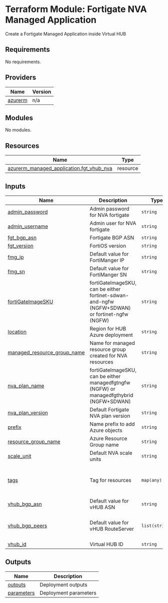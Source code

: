 # Terraform Module: Fortigate NVA Managed Application

Create a Fortigate Managed Application inside Virtual HUB

<!-- BEGIN_TF_DOCS -->
## Requirements

No requirements.

## Providers

| Name | Version |
|------|---------|
| <a name="provider_azurerm"></a> [azurerm](#provider\_azurerm) | n/a |

## Modules

No modules.

## Resources

| Name | Type |
|------|------|
| [azurerm_managed_application.fgt_vhub_nva](https://registry.terraform.io/providers/hashicorp/azurerm/latest/docs/resources/managed_application) | resource |

## Inputs

| Name | Description | Type | Default | Required |
|------|-------------|------|---------|:--------:|
| <a name="input_admin_password"></a> [admin\_password](#input\_admin\_password) | Admin password for NVA fortigate | `string` | `null` | no |
| <a name="input_admin_username"></a> [admin\_username](#input\_admin\_username) | Admin user for NVA fortigate | `string` | `"fgtuser"` | no |
| <a name="input_fgt_bgp_asn"></a> [fgt\_bgp\_asn](#input\_fgt\_bgp\_asn) | Fortigate BGP ASN | `string` | `"65001"` | no |
| <a name="input_fgt_version"></a> [fgt\_version](#input\_fgt\_version) | FortiOS version | `string` | `"7.4.0"` | no |
| <a name="input_fmg_ip"></a> [fmg\_ip](#input\_fmg\_ip) | Default value for FortiManger IP | `string` | `"2.3.4.5"` | no |
| <a name="input_fmg_sn"></a> [fmg\_sn](#input\_fmg\_sn) | Default value for FortiManger SN | `string` | `"SN123456789"` | no |
| <a name="input_fortiGateImageSKU"></a> [fortiGateImageSKU](#input\_fortiGateImageSKU) | fortiGateImageSKU, can be either fortinet-sdwan-and-ngfw (NGFW+SDWAN) or fortinet-ngfw (NGFW) | `string` | `"fortinet-sdwan-and-ngfw"` | no |
| <a name="input_location"></a> [location](#input\_location) | Region for HUB Azure deployment | `string` | `"francecentral"` | no |
| <a name="input_managed_resource_group_name"></a> [managed\_resource\_group\_name](#input\_managed\_resource\_group\_name) | Name for managed resource group created for NVA resources | `string` | `null` | no |
| <a name="input_nva_plan_name"></a> [nva\_plan\_name](#input\_nva\_plan\_name) | fortiGateImageSKU, can be either managedfgtngfw (NGFW) or managedfgthybrid (NGFW+SDWAN) | `string` | `"managedfgthybrid"` | no |
| <a name="input_nva_plan_version"></a> [nva\_plan\_version](#input\_nva\_plan\_version) | Default Fortigate NVA plan version | `string` | `"2.0.011"` | no |
| <a name="input_prefix"></a> [prefix](#input\_prefix) | Name prefix to add Azure objects | `string` | `"terraform"` | no |
| <a name="input_resource_group_name"></a> [resource\_group\_name](#input\_resource\_group\_name) | Azure Resource Group name | `string` | n/a | yes |
| <a name="input_scale_unit"></a> [scale\_unit](#input\_scale\_unit) | Default NVA scale units | `string` | `"2"` | no |
| <a name="input_tags"></a> [tags](#input\_tags) | Tag for resources | `map(any)` | <pre>{<br>  "Deploy": "module-azure_vhub",<br>  "Project": "terraform-fortinet"<br>}</pre> | no |
| <a name="input_vhub_bgp_asn"></a> [vhub\_bgp\_asn](#input\_vhub\_bgp\_asn) | Default value for vHUB ASN | `string` | `"65515"` | no |
| <a name="input_vhub_bgp_peers"></a> [vhub\_bgp\_peers](#input\_vhub\_bgp\_peers) | Default value for vHUB RouteServer | `list(string)` | <pre>[<br>  "10.0.252.68",<br>  "10.0.252.69"<br>]</pre> | no |
| <a name="input_vhub_id"></a> [vhub\_id](#input\_vhub\_id) | Virtual HUB ID | `string` | n/a | yes |

## Outputs

| Name | Description |
|------|-------------|
| <a name="output_outputs"></a> [outputs](#output\_outputs) | Deployment outputs |
| <a name="output_parameters"></a> [parameters](#output\_parameters) | Deployment parameters |
<!-- END_TF_DOCS -->